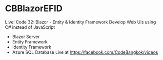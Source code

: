 # CBBlazorEFID
Live! Code 32: Blazor - Entity & Identity Framework
Develop Web UIs using C# instead of JavaScript
- Blazor Server
- Entity Framework
- Identity Framework
- Azure SQL Database
Live at https://facebook.com/CodeBangkok/videos
